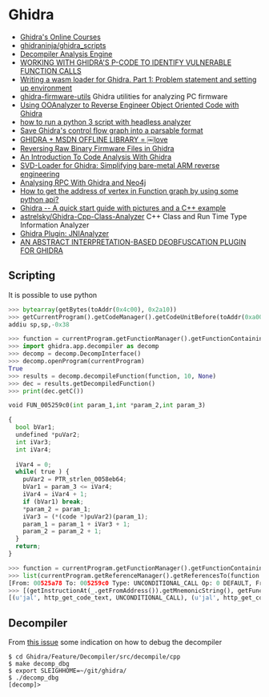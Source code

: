 # Ghidra

 - [Ghidra's Online Courses](http://ghidra.re/online-courses/)
 - [ghidraninja/ghidra_scripts](https://github.com/ghidraninja/ghidra_scripts)
 - [Decompiler Analysis Engine](https://ghidra-decompiler-docs.netlify.com/index.html)
 - [WORKING WITH GHIDRA'S P-CODE TO IDENTIFY VULNERABLE FUNCTION CALLS](https://www.riverloopsecurity.com/blog/2019/05/pcode/)
 - [Writing a wasm loader for Ghidra. Part 1: Problem statement and setting up environment](https://habr.com/en/post/443318/)
 - [ghidra-firmware-utils](https://github.com/al3xtjames/ghidra-firmware-utils) Ghidra utilities for analyzing PC firmware
 - [Using OOAnalyzer to Reverse Engineer Object Oriented Code with Ghidra](https://insights.sei.cmu.edu/sei_blog/2019/07/using-ooanalyzer-to-reverse-engineer-object-oriented-code-with-ghidra.html)
 - [how to run a python 3 script with headless analyzer](https://reverseengineering.stackexchange.com/questions/21630/ghidra-how-to-run-a-python-3-script-with-headless-analyzer?atw=1)
 - [Save Ghidra's control flow graph into a parsable format](https://reverseengineering.stackexchange.com/questions/21693/save-ghidras-control-flow-graph-into-a-parsable-format)
 - [GHIDRA + MSDN OFFLINE LIBRARY = ￼love](https://blag.nullteilerfrei.de/2019/07/29/ghidra-msdn-offline-library-love/)
 - [Reversing Raw Binary Firmware Files in Ghidra](https://gist.github.com/nstarke/ed0aba2c882b8b3078747a567ee00520)
 - [An Introduction To Code Analysis With Ghidra](https://threatvector.cylance.com/en_us/home/an-introduction-to-code-analysis-with-ghidra.html)
 - [SVD-Loader for Ghidra: Simplifying bare-metal ARM reverse engineering](https://leveldown.de/blog/svd-loader/)
 - [Analysing RPC With Ghidra and Neo4j](https://blog.xpnsec.com/analysing-rpc-with-ghidra-neo4j/)
 - [How to get the address of vertex in Function graph by using some python api?](https://github.com/NationalSecurityAgency/ghidra/issues/734)
 - [Ghidra -- A quick start guide with pictures and a C++ example](http://hwreblog.com/projects/ghidra.html)
 - [astrelsky/Ghidra-Cpp-Class-Analyzer](https://github.com/astrelsky/Ghidra-Cpp-Class-Analyzer) C++ Class and Run Time Type Information Analyzer
 - [Ghidra Plugin: JNIAnalyzer](https://www.ayrx.me/ghidra-jnianalyzer)
 - [AN ABSTRACT INTERPRETATION-BASED DEOBFUSCATION PLUGIN FOR GHIDRA](https://www.msreverseengineering.com/blog/2019/4/17/an-abstract-interpretation-based-deobfuscation-plugin-for-ghidra)

## Scripting

It is possible to use python

```python
>>> bytearray(getBytes(toAddr(0x4c00), 0x2a10))
>>> getCurrentProgram().getCodeManager().getCodeUnitBefore(toAddr(0xa0010004))
addiu sp,sp,-0x38
```

```python
>>> function = currentProgram.getFunctionManager().getFunctionContaining(toAddr(0x005259c0))
>>> import ghidra.app.decompiler as decomp
>>> decomp = decomp.DecompInterface()
>>> decomp.openProgram(currentProgram)
True
>>> results = decomp.decompileFunction(function, 10, None)
>>> dec = results.getDecompiledFunction()
>>> print(dec.getC())

void FUN_005259c0(int param_1,int *param_2,int param_3)

{
  bool bVar1;
  undefined *puVar2;
  int iVar3;
  int iVar4;
  
  iVar4 = 0;
  while( true ) {
    puVar2 = PTR_strlen_0058eb64;
    bVar1 = param_3 <= iVar4;
    iVar4 = iVar4 + 1;
    if (bVar1) break;
    *param_2 = param_1;
    iVar3 = (*(code *)puVar2)(param_1);
    param_1 = param_1 + iVar3 + 1;
    param_2 = param_2 + 1;
  }
  return;
}
```

```python
>>> function = currentProgram.getFunctionManager().getFunctionContaining(toAddr(0x005259c0))
>>> list(currentProgram.getReferenceManager().getReferencesTo(function.getEntryPoint()))
[From: 00525a78 To: 005259c0 Type: UNCONDITIONAL_CALL Op: 0 DEFAULT, From: 00525a90 To: 005259c0 Type: UNCONDITIONAL_CALL Op: 0 DEFAULT, From: 00525aa8 To: 005259c0 Type: UNCONDITIONAL_CALL Op: 0 DEFAULT, From: 00525ac0 To: 005259c0 Type: UNCONDITIONAL_CALL Op: 0 DEFAULT, From: 00525ad8 To: 005259c0 Type: UNCONDITIONAL_CALL Op: 0 DEFAULT]
>>> [(getInstructionAt(_.getFromAddress()).getMnemonicString(), getFunctionContaining(_.getFromAddress()),_.getReferenceType()) for _ in currentProgram.getReferenceManager().getReferencesTo(function.getEntryPoint())]
[(u'jal', http_get_code_text, UNCONDITIONAL_CALL), (u'jal', http_get_code_text, UNCONDITIONAL_CALL), (u'jal', http_get_code_text, UNCONDITIONAL_CALL), (u'jal', http_get_code_text, UNCONDITIONAL_CALL), (u'jal', http_get_code_text, UNCONDITIONAL_CALL)]
```

## Decompiler

From [this issue](https://github.com/NationalSecurityAgency/ghidra/issues/720) some indication on how to debug the decompiler

```
$ cd Ghidra/Feature/Decompiler/src/decompile/cpp
$ make decomp_dbg
$ export SLEIGHHOME=~/git/ghidra/
$ ./decomp_dbg 
[decomp]>
```

